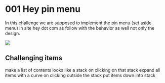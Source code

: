 # 001 Hey pin menu

In this challenge we are supposed to implement the pin menu (set aside menu) in site hey dot com as follow with the behavior as well not only the design.

![](https://i.imgur.com/VxmbMDO.gif)


## Challenging items

make a list of contents looks like a stack
on clicking on that stack expand all items with a curve
on clicking outside the stack put items down into stack

